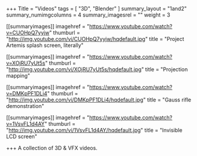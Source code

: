 +++
Title = "Videos"
tags = [ "3D", "Blender" ]
summary_layout = "1and2"
summary_numimgcolumns = 4
summary_imagesrel = ""
weight = 3

[[summaryimages]]
imagehref = "https://www.youtube.com/watch?v=CUOHpQ7yyjw"
thumburl = "http://img.youtube.com/vi/CUOHpQ7yyjw/hqdefault.jpg"
title = "Project Artemis splash screen, literally"

[[summaryimages]]
imagehref = "https://www.youtube.com/watch?v=XOjRU7yUt5s"
thumburl = "http://img.youtube.com/vi/XOjRU7yUt5s/hqdefault.jpg"
title = "Projection mapping"

[[summaryimages]]
imagehref = "https://www.youtube.com/watch?v=DMKpPF1DLi4"
thumburl = "http://img.youtube.com/vi/DMKpPF1DLi4/hqdefault.jpg"
title = "Gauss rifle demonstration"

[[summaryimages]]
imagehref = "https://www.youtube.com/watch?v=1VsvFL1d4AY"
thumburl = "http://img.youtube.com/vi/1VsvFL1d4AY/hqdefault.jpg"
title = "Invisible LCD screen"

+++
A collection of 3D & VFX videos.
<!--more-->
